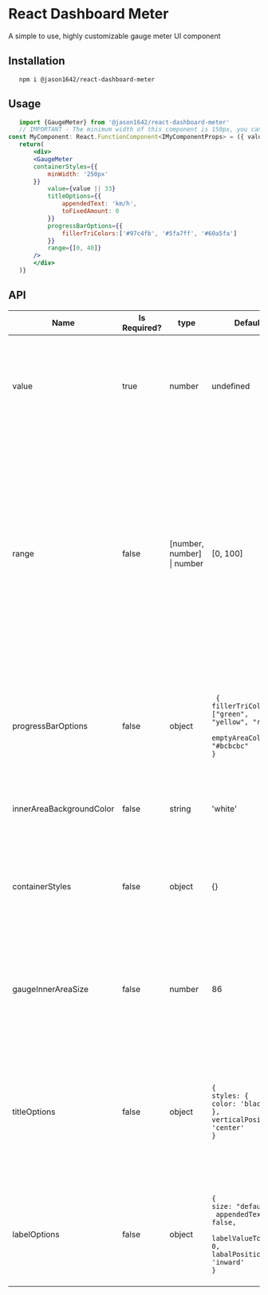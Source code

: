# React Dashboard Meter
  A simple to use, highly customizable gauge meter UI component
  
  
  
 ## Installation 
 ```
    npm i @jason1642/react-dashboard-meter
 ```
 
 
 ## Usage 
 ```jsx
    import {GaugeMeter} from '@jason1642/react-dashboard-meter'
    // IMPORTANT - The minimum width of this component is 150px, you can change it by using the containerStyles prop 
const MyComponent: React.FunctionComponent<IMyComponentProps> = ({ value }) => {
    return(
        <div> 
        <GaugeMeter 
        containerStyles={{
            minWidth: '250px'
        }}
            value={value || 33}
            titleOptions={{
                appendedText: 'km/h',
                toFixedAmount: 0
            }}
            progressBarOptions={{
                fillerTriColors:['#97c4fb', '#5fa7ff', '#60a5fa']
            }}
            range={[0, 40]}
        />
        </div>
    )}
 ```

 ## API
 
 Name | Is Required? | type | Default | options | Description 
--- | -- | --- | --- | --- | ----
value | true | number | undefined |  | A number that will calculate the percentage of the progress bar that is filled. As well as provide context to the title label.
range | false | [number, number] \| number | [0, 100] |  | Tuple array or number that will be used to calculate the percentage of the progress bar that should be filled using the value prop. If a single number is provided, the range will be assumed to be 0 - range. You can provide any duo set of numbers as long as the first item in the tuple is smaller than the second. 
progressBarOptions | false | object | <code>  {  fillerTriColors: <br>["green", "yellow",  "red"],  <br>emptyAreaColor: "#bcbcbc"  <br>} </code> | fillerTriColors: [string, string, string?] \| string,  <br> emptyAreaColor: string  | Change the colors of the progress bars filler and empty areas. You can add three colors to get a linear gradient effect on the filler tri colors prop.
innerAreaBackgroundColor | false | string | 'white' |  | Change the color of the area that the progress bar covers.
containerStyles | false | object | {} | Any CSS | Styles to pass along to the container of the component. You can change the default min-width value here.
gaugeInnerAreaSize | false | number | 86 |  | Change percentage amount that the inner area semi circle takes up, if the entire semi circle including the progress bar is 100%.
titleOptions | false | object | <code>{<br/>styles: {<br/>color: 'black'<br/>}, verticalPosition: 'center' <br/>}</code> | <code>{<br/>styles:{<br/>fontSize: string,<br/> color: string,<br/> marginBottom: string,<br/>fontFamily: string, <br/>marginTop: string<br/>},<br/> toFixedAmount: number, <br/> reactNode: React.ReactElement, appendedText: string,<br/> verticalPOsition: string<br/>}</code> | Change the appearance of the title label inside the inner semi circle area. toFixedAmount changes the amount of numbers after the decimal point in the titles value, default 0.
labelOptions | false | object | <code>{<br/>size: "default",<br/> appendedText: false, <br/> labelValueToFixed: 0,<br/>labalPosition: 'inward'<br/>}</code> | <code>{<br/>size: 'small'\|'default'\|'large', <br/> appendedTest: string, labelValueToFixed: 0\|1\|2\|3, <br/> labelPosition: 'botom'\|'center'\|'top', <br/> numberOfLables: 3\|5 <br/>}</code> | Styles to pass along to the container of the component. You can change the default min-width value here.
